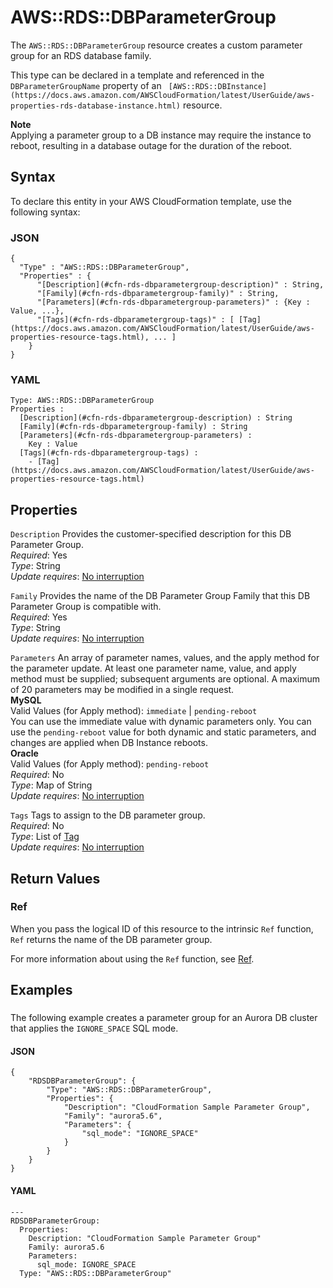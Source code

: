 # AWS::RDS::DBParameterGroup<a name="aws-properties-rds-dbparametergroup"></a>

The `AWS::RDS::DBParameterGroup` resource creates a custom parameter group for an RDS database family\.

This type can be declared in a template and referenced in the `DBParameterGroupName` property of an ` [AWS::RDS::DBInstance](https://docs.aws.amazon.com/AWSCloudFormation/latest/UserGuide/aws-properties-rds-database-instance.html)` resource\.

**Note**  
Applying a parameter group to a DB instance may require the instance to reboot, resulting in a database outage for the duration of the reboot\.

## Syntax<a name="aws-properties-rds-dbparametergroup-syntax"></a>

To declare this entity in your AWS CloudFormation template, use the following syntax:

### JSON<a name="aws-properties-rds-dbparametergroup-syntax.json"></a>

```
{
  "Type" : "AWS::RDS::DBParameterGroup",
  "Properties" : {
      "[Description](#cfn-rds-dbparametergroup-description)" : String,
      "[Family](#cfn-rds-dbparametergroup-family)" : String,
      "[Parameters](#cfn-rds-dbparametergroup-parameters)" : {Key : Value, ...},
      "[Tags](#cfn-rds-dbparametergroup-tags)" : [ [Tag](https://docs.aws.amazon.com/AWSCloudFormation/latest/UserGuide/aws-properties-resource-tags.html), ... ]
    }
}
```

### YAML<a name="aws-properties-rds-dbparametergroup-syntax.yaml"></a>

```
Type: AWS::RDS::DBParameterGroup
Properties : 
﻿  [Description](#cfn-rds-dbparametergroup-description) : String
﻿  [Family](#cfn-rds-dbparametergroup-family) : String
﻿  [Parameters](#cfn-rds-dbparametergroup-parameters) : 
    Key : Value
﻿  [Tags](#cfn-rds-dbparametergroup-tags) : 
    - [Tag](https://docs.aws.amazon.com/AWSCloudFormation/latest/UserGuide/aws-properties-resource-tags.html)
```

## Properties<a name="aws-properties-rds-dbparametergroup-properties"></a>

`Description`  <a name="cfn-rds-dbparametergroup-description"></a>
Provides the customer\-specified description for this DB Parameter Group\.  
*Required*: Yes  
*Type*: String  
*Update requires*: [No interruption](https://docs.aws.amazon.com/AWSCloudFormation/latest/UserGuide/using-cfn-updating-stacks-update-behaviors.html#update-no-interrupt)

`Family`  <a name="cfn-rds-dbparametergroup-family"></a>
Provides the name of the DB Parameter Group Family that this DB Parameter Group is compatible with\.  
*Required*: Yes  
*Type*: String  
*Update requires*: [No interruption](https://docs.aws.amazon.com/AWSCloudFormation/latest/UserGuide/using-cfn-updating-stacks-update-behaviors.html#update-no-interrupt)

`Parameters`  <a name="cfn-rds-dbparametergroup-parameters"></a>
An array of parameter names, values, and the apply method for the parameter update\. At least one parameter name, value, and apply method must be supplied; subsequent arguments are optional\. A maximum of 20 parameters may be modified in a single request\.  
 **MySQL**   
Valid Values \(for Apply method\): `immediate` \| `pending-reboot`   
You can use the immediate value with dynamic parameters only\. You can use the `pending-reboot` value for both dynamic and static parameters, and changes are applied when DB Instance reboots\.  
 **Oracle**   
Valid Values \(for Apply method\): `pending-reboot`   
*Required*: No  
*Type*: Map of String  
*Update requires*: [No interruption](https://docs.aws.amazon.com/AWSCloudFormation/latest/UserGuide/using-cfn-updating-stacks-update-behaviors.html#update-no-interrupt)

`Tags`  <a name="cfn-rds-dbparametergroup-tags"></a>
Tags to assign to the DB parameter group\.  
*Required*: No  
*Type*: List of [Tag](https://docs.aws.amazon.com/AWSCloudFormation/latest/UserGuide/aws-properties-resource-tags.html)  
*Update requires*: [No interruption](https://docs.aws.amazon.com/AWSCloudFormation/latest/UserGuide/using-cfn-updating-stacks-update-behaviors.html#update-no-interrupt)

## Return Values<a name="aws-properties-rds-dbparametergroup-return-values"></a>

### Ref<a name="aws-properties-rds-dbparametergroup-return-values-ref"></a>

 When you pass the logical ID of this resource to the intrinsic `Ref` function, `Ref` returns the name of the DB parameter group\.

For more information about using the `Ref` function, see [Ref](https://docs.aws.amazon.com/AWSCloudFormation/latest/UserGuide/intrinsic-function-reference-ref.html)\.

## Examples<a name="aws-properties-rds-dbparametergroup--examples"></a>

### <a name="aws-properties-rds-dbparametergroup--examples--"></a>

The following example creates a parameter group for an Aurora DB cluster that applies the `IGNORE_SPACE` SQL mode\. 

#### JSON<a name="aws-properties-rds-dbparametergroup--examples----json"></a>

```
{
    "RDSDBParameterGroup": {
        "Type": "AWS::RDS::DBParameterGroup",
        "Properties": {
            "Description": "CloudFormation Sample Parameter Group",
            "Family": "aurora5.6",
            "Parameters": {
                "sql_mode": "IGNORE_SPACE"
            }
        }
    }
}
```

#### YAML<a name="aws-properties-rds-dbparametergroup--examples----yaml"></a>

```
--- 
RDSDBParameterGroup: 
  Properties: 
    Description: "CloudFormation Sample Parameter Group"
    Family: aurora5.6
    Parameters: 
      sql_mode: IGNORE_SPACE
  Type: "AWS::RDS::DBParameterGroup"
```